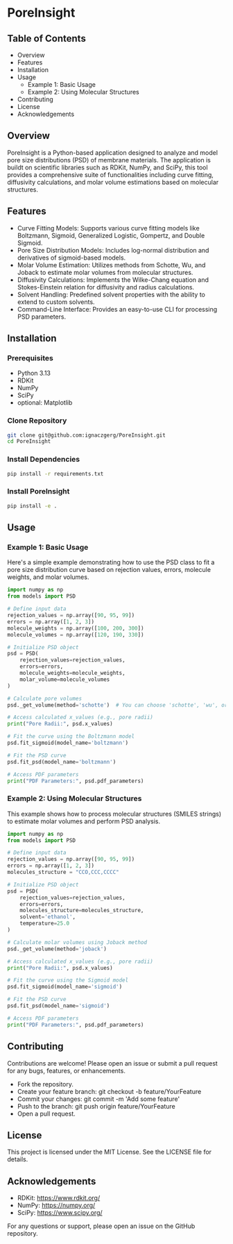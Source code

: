 # PoreInsight

## Table of Contents
- Overview
- Features
- Installation
- Usage
    - Example 1: Basic Usage
    - Example 2: Using Molecular Structures
- Contributing
- License
- Acknowledgements

## Overview
PoreInsight is a Python-based application designed to analyze and model pore size distributions (PSD) of membrane materials. The application is buildt on scientific libraries such as RDKit, NumPy, and SciPy, this tool provides a comprehensive suite of functionalities including curve fitting, diffusivity calculations, and molar volume estimations based on molecular structures.

## Features
- Curve Fitting Models: Supports various curve fitting models like Boltzmann, Sigmoid, Generalized Logistic, Gompertz, and Double Sigmoid.
- Pore Size Distribution Models: Includes log-normal distribution and derivatives of sigmoid-based models.
- Molar Volume Estimation: Utilizes methods from Schotte, Wu, and Joback to estimate molar volumes from molecular structures.
- Diffusivity Calculations: Implements the Wilke-Chang equation and Stokes-Einstein relation for diffusivity and radius calculations.
- Solvent Handling: Predefined solvent properties with the ability to extend to custom solvents.
- Command-Line Interface: Provides an easy-to-use CLI for processing PSD parameters.

## Installation
### Prerequisites
- Python 3.13
- RDKit
- NumPy
- SciPy
- optional: Matplotlib

### Clone Repository
```bash
git clone git@github.com:ignaczgerg/PoreInsight.git
cd PoreInsight
```
### Install Dependencies
```bash
pip install -r requirements.txt
```
### Install PoreInsight
```bash
pip install -e .
```
## Usage
### Example 1: Basic Usage
Here's a simple example demonstrating how to use the PSD class to fit a pore size distribution curve based on rejection values, errors, molecule weights, and molar volumes.
```python
import numpy as np
from models import PSD

# Define input data
rejection_values = np.array([90, 95, 99])
errors = np.array([1, 2, 3])
molecule_weights = np.array([100, 200, 300])
molecule_volumes = np.array([120, 190, 330])

# Initialize PSD object
psd = PSD(
    rejection_values=rejection_values, 
    errors=errors, 
    molecule_weights=molecule_weights, 
    molar_volume=molecule_volumes
)

# Calculate pore volumes
psd._get_volume(method='schotte')  # You can choose 'schotte', 'wu', or 'joback'

# Access calculated x_values (e.g., pore radii)
print("Pore Radii:", psd.x_values)

# Fit the curve using the Boltzmann model
psd.fit_sigmoid(model_name='boltzmann')

# Fit the PSD curve
psd.fit_psd(model_name='boltzmann')

# Access PDF parameters
print("PDF Parameters:", psd.pdf_parameters)
```

### Example 2: Using Molecular Structures
This example shows how to process molecular structures (SMILES strings) to estimate molar volumes and perform PSD analysis.
```python
import numpy as np
from models import PSD

# Define input data
rejection_values = np.array([90, 95, 99])
errors = np.array([1, 2, 3])
molecules_structure = "CCO,CCC,CCCC"

# Initialize PSD object
psd = PSD(
    rejection_values=rejection_values, 
    errors=errors, 
    molecules_structure=molecules_structure,
    solvent='ethanol',
    temperature=25.0
)

# Calculate molar volumes using Joback method
psd._get_volume(method='joback')

# Access calculated x_values (e.g., pore radii)
print("Pore Radii:", psd.x_values)

# Fit the curve using the Sigmoid model
psd.fit_sigmoid(model_name='sigmoid')

# Fit the PSD curve
psd.fit_psd(model_name='sigmoid')

# Access PDF parameters
print("PDF Parameters:", psd.pdf_parameters)
```

## Contributing
Contributions are welcome! Please open an issue or submit a pull request for any bugs, features, or enhancements.

- Fork the repository.
- Create your feature branch: git checkout -b feature/YourFeature
- Commit your changes: git commit -m 'Add some feature'
- Push to the branch: git push origin feature/YourFeature
- Open a pull request.

## License
This project is licensed under the MIT License. See the LICENSE file for details.

## Acknowledgements
- RDKit: https://www.rdkit.org/
- NumPy: https://numpy.org/
- SciPy: https://www.scipy.org/

For any questions or support, please open an issue on the GitHub repository.
